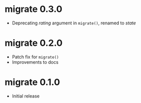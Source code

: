 # migrate 0.3.0
* Deprecating *rating* argument in `migrate()`, renamed to *state*

# migrate 0.2.0
* Patch fix for `migrate()`
* Improvements to docs

# migrate 0.1.0
* Initial release
